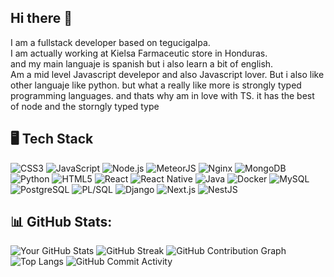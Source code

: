 ## Hi there 👋
I am a fullstack developer based on tegucigalpa.<br />
I am actually working at Kielsa Farmaceutic store in Honduras.<br />
and my main languaje is spanish but i also learn a bit of english.<br />
Am a mid level Javascript develepor and also Javascript lover.
But i also like other languaje like python. but what a really like more is strongly typed programming languages.
and thats why am in love with TS. it has the best of node and the storngly typed type

## 🖥 Tech Stack

![CSS3](https://img.shields.io/badge/CSS3-1572B6?style=for-the-badge&logo=css3&logoColor=white)
![JavaScript](https://img.shields.io/badge/JavaScript-F7DF1E?style=for-the-badge&logo=javascript&logoColor=black)
![Node.js](https://img.shields.io/badge/Node.js-339933?style=for-the-badge&logo=node.js&logoColor=white)
![MeteorJS](https://img.shields.io/badge/MeteorJS-EC1C24?style=for-the-badge&logo=meteor&logoColor=white)
![Nginx](https://img.shields.io/badge/Nginx-009639?style=for-the-badge&logo=nginx&logoColor=white)
![MongoDB](https://img.shields.io/badge/MongoDB-4EA94B?style=for-the-badge&logo=mongodb&logoColor=white)
![Python](https://img.shields.io/badge/Python-3776AB?style=for-the-badge&logo=python&logoColor=white)
![HTML5](https://img.shields.io/badge/HTML5-E34F26?style=for-the-badge&logo=html5&logoColor=white)
![React](https://img.shields.io/badge/React-61DAFB?style=for-the-badge&logo=react&logoColor=black)
![React Native](https://img.shields.io/badge/React_Native-61DAFB?style=for-the-badge&logo=react&logoColor=black)
![Java](https://img.shields.io/badge/Java-007396?style=for-the-badge&logo=java&logoColor=white)
![Docker](https://img.shields.io/badge/Docker-2496ED?style=for-the-badge&logo=docker&logoColor=white)
![MySQL](https://img.shields.io/badge/MySQL-4479A1?style=for-the-badge&logo=mysql&logoColor=white)
![PostgreSQL](https://img.shields.io/badge/PostgreSQL-336791?style=for-the-badge&logo=postgresql&logoColor=white)
![PL/SQL](https://img.shields.io/badge/PL/SQL-CC2927?style=for-the-badge&logo=oracle&logoColor=white)
![Django](https://img.shields.io/badge/Django-092E20?style=for-the-badge&logo=django&logoColor=white)
![Next.js](https://img.shields.io/badge/Next.js-000000?style=for-the-badge&logo=next.js&logoColor=white)
![NestJS](https://img.shields.io/badge/NestJS-E0234E?style=for-the-badge&logo=nestjs&logoColor=white)

## 📊 GitHub Stats:
![Your GitHub Stats](https://github-readme-stats.vercel.app/api?username=xxmolinaxx&show_icons=true&theme=dark)
![GitHub Streak](https://streak-stats.demolab.com/?user=xxmolinaxx&theme=dark)
![GitHub Contribution Graph](https://github-readme-activity-graph.vercel.app/graph?username=xxmolinaxx&theme=react-dark)
![Top Langs](https://github-readme-stats.vercel.app/api/top-langs/?username=xxmolinaxx&layout=compact&theme=dark)
![GitHub Commit Activity](https://github-readme-streak-stats.herokuapp.com/?user=xxmolinaxx&theme=dark)



<!--
**xXMolinaXx/xXMolinaXx** is a ✨ _special_ ✨ repository because its `README.md` (this file) appears on your GitHub profile.

Here are some ideas to get you started:

- 🔭 I’m currently working on ...
- 🌱 I’m currently learning ...
- 👯 I’m looking to collaborate on ...
- 🤔 I’m looking for help with ...
- 💬 Ask me about ...
- 📫 How to reach me: ...
- 😄 Pronouns: ...
- ⚡ Fun fact: ...
-->
